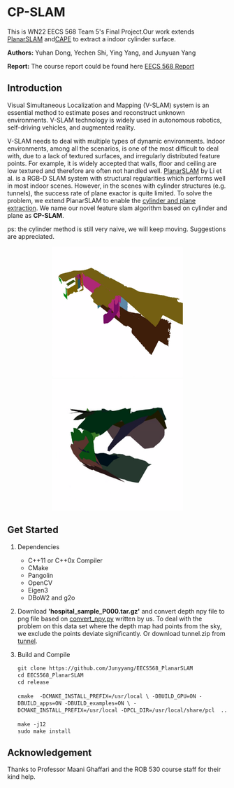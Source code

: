 # CP-SLAM
This is WN22 EECS 568 Team 5's Final Project.Our work extends [PlanarSLAM](https://arxiv.org/abs/2010.07997) and[CAPE](https://github.com/pedropro/CAPE) to extract a indoor cylinder surface. 

**Authors:** Yuhan Dong, Yechen Shi, Ying Yang, and Junyuan Yang

**Report:** The course report could be found here [EECS 568 Report](https://drive.google.com/file/d/1qaCBniTXLOLAa8ND6DAbVa2H0Omc9Qxj/view?usp=sharing)



## Introduction 

Visual Simultaneous Localization and Mapping (V-SLAM) system is an essential method to estimate poses and reconstruct unknown environments. V-SLAM technology is widely used in autonomous robotics, self-driving vehicles, and augmented reality.

V-SLAM needs to deal with multiple types of dynamic environments. Indoor environments, among all the scenarios, is one of the most difficult to deal with, due to a lack of textured surfaces, and irregularly distributed feature points. For example, it is widely accepted that walls, floor and ceiling are low textured and therefore are often not handled well. [PlanarSLAM](https://arxiv.org/abs/2010.07997) by Li et al. is a RGB-D SLAM system with structural regularities which performs well in most indoor scenes. However, in the scenes with cylinder structures (e.g. tunnels), the success rate of plane exactor is quite limited. To solve the problem, we extend PlanarSLAM to enable the [cylinder and plane extraction](https://arxiv.org/abs/1803.02380). We name our novel feature slam algorithm based on cylinder and plane as **CP-SLAM**.

ps: the cylinder method is still very naive, we will keep moving. Suggestions are appreciated.

<div align=center><img width="300" height="300" src="Examples/hospital.png"/><img width="300" height="300" src="Examples/tunnel.png"/></div>






## Get Started
1. Dependencies
   - C++11 or C++0x Compiler
   - CMake
   - Pangolin
   - OpenCV
   - Eigen3
   - DBoW2 and g2o
2. Download **'hospital_sample_P000.tar.gz'** and convert depth npy file to png file based on [convert_npy.py](Examples/convert_npy.py) written by us.
   To deal with the problem on this data set where the depth map had points from the sky, we exclude the points deviate significantly.
   Or download tunnel.zip from [tunnel](https://drive.google.com/drive/folders/1CaVVLF7AQUlsOwFWrx-Fm7zB6wueQBE3).
3. Build and Compile

   ```
   git clone https://github.com/Junyyang/EECS568_PlanarSLAM  
   cd EECS568_PlanarSLAM 
   cd release
   
   cmake  -DCMAKE_INSTALL_PREFIX=/usr/local \ -DBUILD_GPU=ON -DBUILD_apps=ON -DBUILD_examples=ON \ -DCMAKE_INSTALL_PREFIX=/usr/local -DPCL_DIR=/usr/local/share/pcl  .. 
   
   make -j12
   sudo make install
   ```



## Acknowledgement

Thanks to Professor Maani Ghaffari and the ROB 530 course staff for their kind help.
